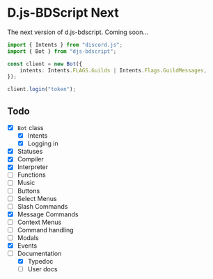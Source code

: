 # D.js-BDScript Next

The next version of d.js-bdscript. Coming soon...

```ts
import { Intents } from "discord.js";
import { Bot } from "djs-bdscript";

const client = new Bot({
    intents: Intents.FLAGS.Guilds | Intents.Flags.GuildMessages,
});

client.login("token");
```


## Todo
- [x] `Bot` class
  - [x] Intents
  - [x] Logging in
- [x] Statuses
- [x] Compiler
- [x] Interpreter
- [ ] Functions
- [ ] Music
- [ ] Buttons
- [ ] Select Menus
- [ ] Slash Commands
- [x] Message Commands
- [ ] Context Menus
- [ ] Command handling
- [ ] Modals
- [x] Events
- [ ] Documentation
  - [x] Typedoc
  - [ ] User docs
